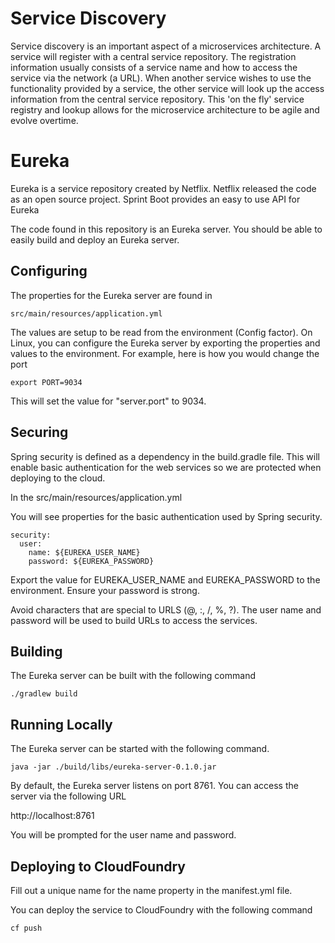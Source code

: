 # Service Discovery

Service discovery is an important aspect of a microservices architecture.  A
service will register with a central service repository.  The registration
information usually consists of a service name and how to access the service via
the network (a URL).  When another service wishes to use the functionality
provided by a service, the other service will look up the access information
from the central service repository.  This 'on the fly' service registry and lookup
allows for the microservice architecture to be agile and evolve overtime.

# Eureka

Eureka is a service repository created by Netflix.  Netflix released the code
as an open source project.  Sprint Boot provides an easy to use API for
Eureka

The code found in this repository is an Eureka server.  You should be able to
easily build and deploy an Eureka server.

## Configuring
The properties for the Eureka server are found in

    src/main/resources/application.yml

The values are setup to be read from the environment (Config factor).  On Linux, you can configure
the Eureka server by exporting the properties and values to the environment.  For example, here is how you would change the port 

    export PORT=9034

This will set the value for "server.port" to 9034.


## Securing
Spring security is defined as a dependency in the build.gradle file.  This will enable basic authentication for the web services so we are protected when deploying to the cloud.

In the
    src/main/resources/application.yml

You will see properties for the basic authentication used by Spring security.

    security:
      user:
        name: ${EUREKA_USER_NAME}
        password: ${EUREKA_PASSWORD}
        
Export the value for EUREKA_USER_NAME and EUREKA_PASSWORD to the environment.  Ensure your password is strong.

Avoid characters that are special to URLS (@, :, /, %, ?).  The user name and password will be used to build URLs to access the services.

## Building
The Eureka server can be built with the following command

    ./gradlew build


## Running Locally
The Eureka server can be started with the following command.

    java -jar ./build/libs/eureka-server-0.1.0.jar

By default, the Eureka server listens on port 8761.  You can access the server
via the following URL

http://localhost:8761

You will be prompted for the user name and password.


## Deploying to CloudFoundry

Fill out a unique name for the name property in the manifest.yml file.

You can deploy the service to CloudFoundry with the following command

    cf push
